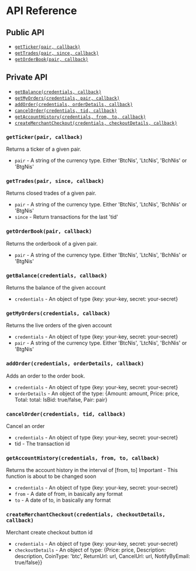 #  API Reference
## Public API
- [`getTicker(pair, callback)`](#gettickerpair-callback)
- [`getTrades(pair, since, callback)`](#gettradespair-since-callback)
- [`getOrderBook(pair, callback)`](#getorderbookpair-callback)

## Private API
- [`getBalance(credentials, callback)`](#getbalancecredentials-callback)
- [`getMyOrders(credentials, pair, callback)`](#getmyorderscredentials-callback)
- [`addOrder(credentials, orderDetails, callback)`](#addordercredentials-orderdetails-callback)
- [`cancelOrder(credentials, tid, callback)`](#cancelordercredentials-tid-callback)
- [`getAccountHistory(credentials, from, to, callback)`](#getaccounthistorycredentials-from-to-callback)
- [`createMerchantCheckout(credentials, checkoutDetails, callback)`](#createmerchantcheckoutcredentials-checkoutdetails-callback)

### `getTicker(pair, callback)`

Returns a ticker of a given pair.

- `pair` - A string of the currency type. Either 'BtcNis', 'LtcNis', 'BchNis' or 'BtgNis'

### `getTrades(pair, since, callback)`

Returns closed trades of a given pair.

- `pair` - A string of the currency type. Either 'BtcNis', 'LtcNis', 'BchNis' or 'BtgNis'
- `since` - Return transactions for the last 'tid'

### `getOrderBook(pair, callback)`

Returns the orderbook of a given pair.

- `pair` - A string of the currency type. Either 'BtcNis', 'LtcNis', 'BchNis' or 'BtgNis'

### `getBalance(credentials, callback)`

Returns the balance of the given account

- `credentials` - An object of type {key: your-key, secret: your-secret}

### `getMyOrders(credentials, callback)`

Returns the live orders of the given account

- `credentials` - An object of type {key: your-key, secret: your-secret}
- `pair` - A string of the currency type. Either 'BtcNis', 'LtcNis', 'BchNis' or 'BtgNis'

### `addOrder(credentials, orderDetails, callback)`

Adds an order to the order book.

- `credentials` - An object of type {key: your-key, secret: your-secret}
- `orderDetails` - An object of the type: {Amount: amount, Price: price, Total: total: IsBid: true/false, Pair: pair}

### `cancelOrder(credentials, tid, callback)`

Cancel an order

- `credentials` - An object of type {key: your-key, secret: your-secret}
- tid - The transaction id

### `getAccountHistory(credentials, from, to, callback)`

Returns the account history in the interval of [from, to]
Important - This function is about to be changed soon

- `credentials` - An object of type {key: your-key, secret: your-secret}
- `from` - A date of from, in basically any format
- `to` - A date of to, in basically any format

### `createMerchantCheckout(credentials, checkoutDetails, callback)`

Merchant create checkout button id

- `credentials` - An object of type {key: your-key, secret: your-secret}
- `checkoutDetails` - An object of type: {Price: price, Description: description, CoinType: 'btc', ReturnUrl: url, CancelUrl: url, NotifyByEmail: true/false}}
